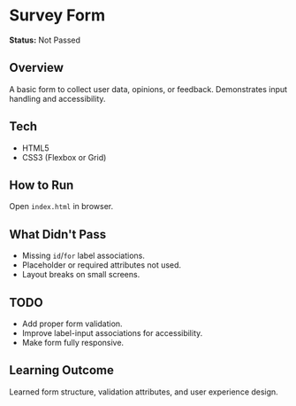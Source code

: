 # Survey Form

**Status:** Not Passed

## Overview
A basic form to collect user data, opinions, or feedback. Demonstrates input handling and accessibility.

## Tech
- HTML5
- CSS3 (Flexbox or Grid)

## How to Run
Open `index.html` in browser.

## What Didn't Pass
- Missing `id`/`for` label associations.
- Placeholder or required attributes not used.
- Layout breaks on small screens.

## TODO
- Add proper form validation.
- Improve label-input associations for accessibility.
- Make form fully responsive.

## Learning Outcome
Learned form structure, validation attributes, and user experience design.
